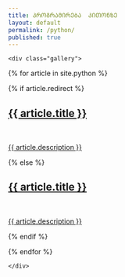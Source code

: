 ```yaml
---
title: ᲞᲠᲝᲒᲠᲐᲛᲘᲠᲔᲑᲐ  ᲞᲘᲗᲝᲜᲖᲔ
layout: default
permalink: /python/
published: true
---
```



<div class="ProjectContainer">

	<div class="gallery">


  {% for article in site.python %}

  {% if article.redirect %}
  <div class="projectTile">
          <a href="{{ article.redirect }}" target="_blank">
          <span>
              <h2>{{ article.title }}</h2>
              <br/>
              <p>{{ article.description }}</p>
          </span>
          </a>
  </div>

  {% else %}

  <div class="projectTile">
          <a href="{{ article.url | prepend: site.baseurl | prepend: site.url }}">
          <span>
              <h2>{{ article.title }}</h2>
              <br/>
              <p>{{ article.description }}</p>
          </span>
          </a>
  </div>

  {% endif %}

  {% endfor %}

	</div>

</div>
